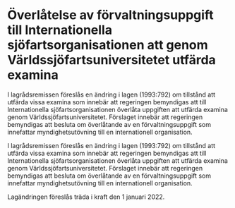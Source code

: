 # Överlåtelse av förvaltningsuppgift till Internationella sjöfartsorganisationen att genom Världssjöfartsuniversitetet utfärda examina

I lagrådsremissen föreslås en ändring i lagen (1993:792) om tillstånd att utfärda vissa examina som innebär att regeringen bemyndigas att till Internationella sjöfartsorganisationen överlåta uppgiften att utfärda examina genom Världssjöfartsuniversitetet. Förslaget innebär att regeringen bemyndigas att besluta om överlåtande av en förvaltningsuppgift som innefattar myndighetsutövning till en internationell organisation.

I lagrådsremissen föreslås en ändring i lagen (1993:792) om tillstånd att utfärda vissa examina som innebär att regeringen bemyndigas att till Internationella sjöfartsorganisationen överlåta uppgiften att utfärda examina genom Världssjöfartsuniversitetet. Förslaget innebär att regeringen bemyndigas att besluta om överlåtande av en förvaltningsuppgift som innefattar myndighetsutövning till en internationell organisation.

Lagändringen föreslås träda i kraft den 1 januari 2022.

